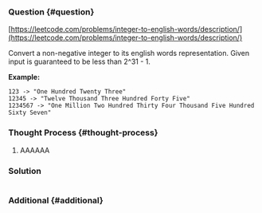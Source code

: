 ### Question {#question}

[https://leetcode.com/problems/integer-to-english-words/description/](https://leetcode.com/problems/integer-to-english-words/description/)

Convert a non-negative integer to its english words representation. Given input is guaranteed to be less than 2^31 - 1.

**Example:**

```
123 -> "One Hundred Twenty Three"
12345 -> "Twelve Thousand Three Hundred Forty Five"
1234567 -> "One Million Two Hundred Thirty Four Thousand Five Hundred Sixty Seven"
```

### Thought Process {#thought-process}

1. AAAAAA

### Solution

```java

```

### Additional {#additional}



